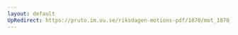 ```yaml
---
layout: default
UpRedirect: https://pruto.im.uu.se/riksdagen-motions-pdf/1870/mot_1870__ak__187/mot_1870__ak__187-011.pdf
---
```


